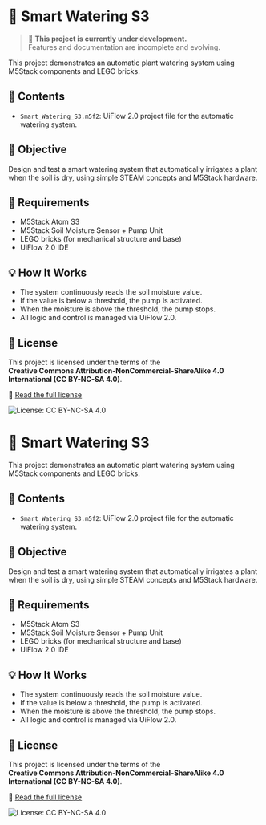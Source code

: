 # 🌱 Smart Watering S3

> 🚧 **This project is currently under development.**  
> Features and documentation are incomplete and evolving.

This project demonstrates an automatic plant watering system using M5Stack components and LEGO bricks.

## 📁 Contents

- `Smart_Watering_S3.m5f2`: UiFlow 2.0 project file for the automatic watering system.

## 🎯 Objective

Design and test a smart watering system that automatically irrigates a plant when the soil is dry, using simple STEAM concepts and M5Stack hardware.

## 🧰 Requirements

- M5Stack Atom S3
- M5Stack Soil Moisture Sensor + Pump Unit
- LEGO bricks (for mechanical structure and base)
- UiFlow 2.0 IDE

## 💡 How It Works

- The system continuously reads the soil moisture value.
- If the value is below a threshold, the pump is activated.
- When the moisture is above the threshold, the pump stops.
- All logic and control is managed via UiFlow 2.0.

## 📜 License

This project is licensed under the terms of the  
**Creative Commons Attribution-NonCommercial-ShareAlike 4.0 International (CC BY-NC-SA 4.0)**.

🔗 [Read the full license](https://creativecommons.org/licenses/by-nc-sa/4.0/)

![License: CC BY-NC-SA 4.0](https://img.shields.io/badge/License-CC%20BY--NC--SA%204.0-lightgrey.svg)
# 🌱 Smart Watering S3

This project demonstrates an automatic plant watering system using M5Stack components and LEGO bricks.

## 📁 Contents

- `Smart_Watering_S3.m5f2`: UiFlow 2.0 project file for the automatic watering system.

## 🎯 Objective

Design and test a smart watering system that automatically irrigates a plant when the soil is dry, using simple STEAM concepts and M5Stack hardware.

## 🧰 Requirements

- M5Stack Atom S3
- M5Stack Soil Moisture Sensor + Pump Unit
- LEGO bricks (for mechanical structure and base)
- UiFlow 2.0 IDE

## 💡 How It Works

- The system continuously reads the soil moisture value.
- If the value is below a threshold, the pump is activated.
- When the moisture is above the threshold, the pump stops.
- All logic and control is managed via UiFlow 2.0.

## 📜 License

This project is licensed under the terms of the  
**Creative Commons Attribution-NonCommercial-ShareAlike 4.0 International (CC BY-NC-SA 4.0)**.

🔗 [Read the full license](https://creativecommons.org/licenses/by-nc-sa/4.0/)

![License: CC BY-NC-SA 4.0](https://img.shields.io/badge/License-CC%20BY--NC--SA%204.0-lightgrey.svg)
